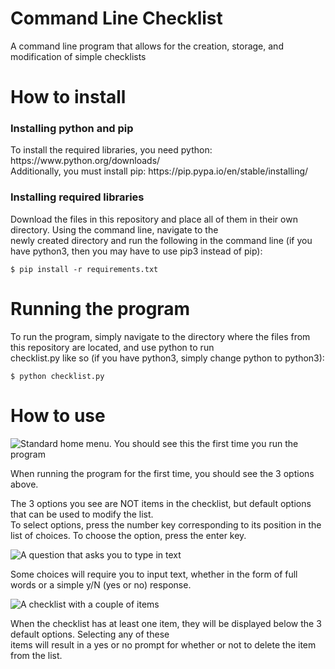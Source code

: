 # Command Line Checklist
A command line program that allows for the creation, storage, and modification of simple checklists

# How to install

### Installing python and pip
<p> To install the required libraries, you need python: https://www.python.org/downloads/ <br>
Additionally, you must install pip: https://pip.pypa.io/en/stable/installing/
</p>

### Installing required libraries
<p> Download the files in this repository and place all of them in their own directory. Using the command line, navigate to the <br>
newly created directory and run the following in the command line (if you have python3, then you may have to use pip3 instead of pip):

`$ pip install -r requirements.txt`

</p>
  
# Running the program
<p> To run the program, simply navigate to the directory where the files from this repository are located, and use python to run <br>
checklist.py like so (if you have python3, simply change python to python3):

`$ python checklist.py`
</p>

# How to use
![Standard home menu. You should see this the first time you run the program](https://user-images.githubusercontent.com/85647626/122694950-a5e6ca80-d204-11eb-9349-a2b2c42a3248.png)
<p> When running the program for the first time, you should see the 3 options above. </p>

<p> The 3 options you see are NOT items in the checklist, but default options that can be used to modify the list. <br>
To select options, press the number key corresponding to its position in the list of choices. To choose the option, press the enter key.
</p>

![A question that asks you to type in text](https://user-images.githubusercontent.com/85647626/122693978-8f8b3f80-d201-11eb-8ae7-3a226abb0977.png)
<p> Some choices will require you to input text, whether in the form of full words or a simple y/N (yes or no) response.
</p>

![A checklist with a couple of items](https://user-images.githubusercontent.com/85647626/122694080-e133ca00-d201-11eb-9173-2e85f2ef04ce.png)
<p> When the checklist has at least one item, they will be displayed below the 3 default options. Selecting any of these <br>
items will result in a yes or no prompt for whether or not to delete the item from the list.
</p>
